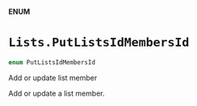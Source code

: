 **ENUM**

# `Lists.PutListsIdMembersId`

```swift
enum PutListsIdMembersId
```

Add or update list member

Add or update a list member.
